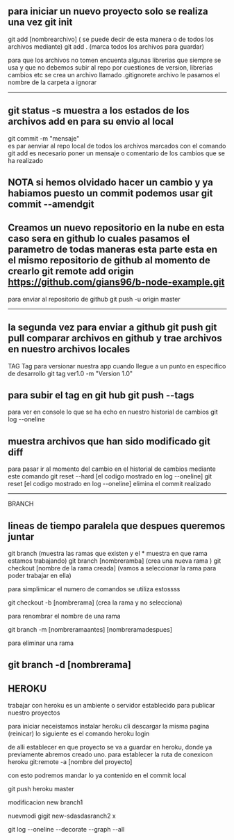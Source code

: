para iniciar un nuevo proyecto solo se realiza una vez
git init
-----------------
git add [nombrearchivo]    ( se puede decir de esta manera o de todos los archivos mediante)
git add .               (marca todos los archivos para guardar)

para que los archivos no tomen encuenta algunas  librerias que siempre se usa y que no
debemos subir al repo por cuestiones de version, librerias cambios etc se crea un archivo llamado
.gitignorete archivo le pasamos el nombre de la carpeta a ignorar

--------------------------
git status -s
muestra a los estados de los archivos add en para su envio al local
--------------------------
git commit -m "mensaje"  
es par aenviar al repo local de todos los archivos marcados con el comando git add 
es necesario poner un mensaje o comentario de los cambios que se ha realizado

NOTA si hemos olvidado hacer un cambio y ya habiamos puesto un commit podemos usar
git commit --amendgit
-------------------------
Creamos un nuevo repositorio en la nube en esta caso sera en github lo cuales pasamos el parametro
de todas maneras esta parte esta en el mismo repositorio de github al momento de crearlo
git remote add origin https://github.com/gians96/b-node-example.git
--------------------------

para enviar al repositorio de github
git push -u origin master

-------------------------
la segunda vez para enviar a github
git push 
git pull        comparar archivos en github y trae archivos en nuestro archivos locales
------------------------ 
TAG
Tag para versionar  nuestra app cuando llegue a un punto en especifico de desarrollo
git tag ver1.0 -m "Version 1.0"

para subir el tag en git hub
git push --tags
---------------------------------
para ver en console lo que se ha echo en nuestro historial de cambios
git log --oneline

muestra archivos que han sido modificado
git diff
---------------------------------
para pasar ir al momento del cambio en el historial de cambios mediante este comando
git reset --hard [el codigo mostrado en log --oneline]
git reset [el codigo mostrado en log --oneline]    elimina el commit realizado



-------------------------------------------------------------
BRANCH

lineas de tiempo paralela que despues queremos juntar
--------------------------------------------------------------
git branch (muestra las ramas que existen y el * muestra en que rama estamos trabajando)
git branch [nombreramba] (crea una nueva rama )
git checkout [nombre de la rama creada] (vamos a seleccionar la rama para poder trabajar en ella)

para simplimicar el numero de comandos se utiliza estossss

git checkout -b [nombrerama] (crea la rama y no selecciona)

para renombrar el nombre de una rama

git branch -m [nombreramaantes] [nombreramadespues]

para eliminar una rama

git branch -d [nombrerama]
-----------------------
HEROKU
-----------------------
trabajar con heroku es un ambiente o servidor establecido para publicar nuestro proyectos

para iniciar neceistamos instalar heroku cli descargar la misma pagina
(reinicar)
lo siguiente es el comando
heroku login

de alli establecer en que proyecto se va a guardar en heroku, donde ya previamente abremos creado uno.
 para establecer la ruta de conexicon
heroku git:remote -a [nombre del proyecto]

con esto podremos mandar lo ya contenido en el commit local

git push heroku master

modificacion new branch1

nuevmodi gigit new-sdasdasranch2
x

git log --oneline --decorate --graph --all